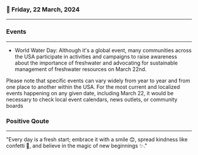 ### 📅 Friday, 22 March, 2024
------
### Events
------
- World Water Day: Although it's a global event, many communities across the USA participate in activities and campaigns to raise awareness about the importance of freshwater and advocating for sustainable management of freshwater resources on March 22nd.

Please note that specific events can vary widely from year to year and from one place to another within the USA. For the most current and localized events happening on any given date, including March 22, it would be necessary to check local event calendars, news outlets, or community boards
### Positive Qoute
------
"Every day is a fresh start; embrace it with a smile 😊, spread kindness like confetti 🎉, and believe in the magic of new beginnings ✨."
